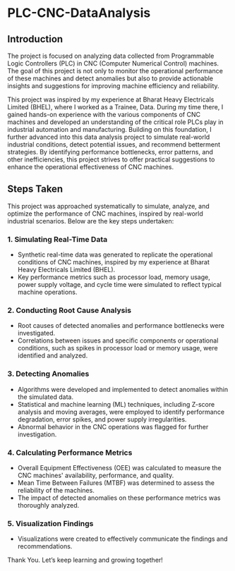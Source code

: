 # PLC-CNC-DataAnalysis

## Introduction

The project is focused on analyzing data collected from Programmable Logic Controllers (PLC) in CNC (Computer Numerical Control) machines. The goal of this project is not only to monitor the operational performance of these machines and detect anomalies but also to provide actionable insights and suggestions for improving machine efficiency and reliability.

This project was inspired by my experience at Bharat Heavy Electricals Limited (BHEL), where I worked as a Trainee, Data. During my time there, I gained hands-on experience with the various components of CNC machines and developed an understanding of the critical role PLCs play in industrial automation and manufacturing. Building on this foundation, I further advanced into this data analysis project to simulate real-world industrial conditions, detect potential issues, and recommend betterment strategies. By identifying performance bottlenecks, error patterns, and other inefficiencies, this project strives to offer practical suggestions to enhance the operational effectiveness of CNC machines.

## Steps Taken

This project was approached systematically to simulate, analyze, and optimize the performance of CNC machines, inspired by real-world industrial scenarios. Below are the key steps undertaken:

### 1. Simulating Real-Time Data

- Synthetic real-time data was generated to replicate the operational conditions of CNC machines, inspired by my experience at Bharat Heavy Electricals Limited (BHEL).
- Key performance metrics such as processor load, memory usage, power supply voltage, and cycle time were simulated to reflect typical machine operations.

### 2. Conducting Root Cause Analysis

- Root causes of detected anomalies and performance bottlenecks were investigated.
- Correlations between issues and specific components or operational conditions, such as spikes in processor load or memory usage, were identified and analyzed.

### 3. Detecting Anomalies

- Algorithms were developed and implemented to detect anomalies within the simulated data.
- Statistical and machine learning (ML) techniques, including Z-score analysis and moving averages, were employed to identify performance degradation, error spikes, and power supply irregularities.
- Abnormal behavior in the CNC operations was flagged for further investigation.

### 4. Calculating Performance Metrics

- Overall Equipment Effectiveness (OEE) was calculated to measure the CNC machines' availability, performance, and quality.
- Mean Time Between Failures (MTBF) was determined to assess the reliability of the machines.
- The impact of detected anomalies on these performance metrics was thoroughly analyzed.

### 5. Visualization Findings

- Visualizations were created to effectively communicate the findings and recommendations.

Thank You. Let’s keep learning and growing together!
